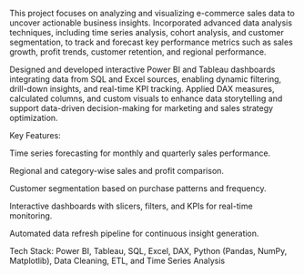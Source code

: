 This project focuses on analyzing and visualizing e-commerce sales data to uncover actionable business insights. Incorporated advanced data analysis techniques, including time series analysis, cohort analysis, and customer segmentation, to track and forecast key performance metrics such as sales growth, profit trends, customer retention, and regional performance.

Designed and developed interactive Power BI and Tableau dashboards integrating data from SQL and Excel sources, enabling dynamic filtering, drill-down insights, and real-time KPI tracking.
Applied DAX measures, calculated columns, and custom visuals to enhance data storytelling and support data-driven decision-making for marketing and sales strategy optimization.

Key Features:

Time series forecasting for monthly and quarterly sales performance.

Regional and category-wise sales and profit comparison.

Customer segmentation based on purchase patterns and frequency.

Interactive dashboards with slicers, filters, and KPIs for real-time monitoring.

Automated data refresh pipeline for continuous insight generation.

Tech Stack: Power BI, Tableau, SQL, Excel, DAX, Python (Pandas, NumPy, Matplotlib), Data Cleaning, ETL, and Time Series Analysis
